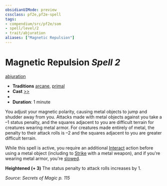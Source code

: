 ```yaml
---
obsidianUIMode: preview
cssclass: pf2e,pf2e-spell
tags:
- compendium/src/pf2e/som
- spell/level/2
- trait/abjuration
aliases: ["Magnetic Repulsion"]
---
```

# Magnetic Repulsion *Spell 2*   
[abjuration](abjuration.md "Abjuration School Trait")  

- **Traditions** [arcane](arcane.md "Arcane Tradition Trait"), [primal](primal.md "Primal Tradition Trait")
- **Cast** [>>](chapter-9-playing-the-game.md#Actions "Two-Action") 
- 
- **Duration**: 1 minute

You adjust your magnetic polarity, causing metal objects to jump and shudder away from you. Attacks made with metal objects against you take a –1 status penalty, and the squares adjacent to you are difficult terrain for creatures wearing metal armor. For creatures made entirely of metal, the penalty to their attack rolls is –2 and the squares adjacent to you are greater difficult terrain.

While this spell is active, you require an additional [Interact](interact.md) action before using a metal object (including to [Strike](strike.md) with a metal weapon), and if you're wearing metal armor, you're [slowed](conditions.md#Slowed).

**Heightened (+ 3)** The status penalty to attack rolls increases by 1.

*Source: Secrets of Magic p. 115*